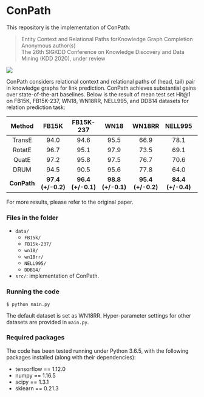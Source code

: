 # ConPath

This repository is the implementation of ConPath:
> Entity Context and Relational Paths forKnowledge Graph Completion  
Anonymous author(s)  
The 26th SIGKDD Conference on Knowledge Discovery and Data Mining (KDD 2020), under review

![](https://github.com/hwwang55/ConPath/blob/master/model.png)

ConPath considers relational context and relational paths of (head, tail) pair in knowledge graphs for link prediction.
ConPath achieves substantial gains over state-of-the-art baselines.
Below is the result of mean test set Hit@1 on FB15K, FB15K-237, WN18, WN18RR, NELL995, and DDB14 datasets for relation prediction task:

| Method      | FB15K | FB15K-237 | WN18  | WN18RR | NELL995 | DDB14 |
| :---------: | :---: | :------:  | :---: | :----: | :----:  | :---: |
| TransE      | 94.0  | 94.6      | 95.5  | 66.9   | 78.1    | 94.8  |
| RotatE      | 96.7  | 95.1      | 97.9  | 73.5   | 69.1    | 93.4  |
| QuatE       | 97.2  | 95.8      | 97.5  | 76.7   | 70.6    | 92.2  |
| DRUM        | 94.5  | 90.5      | 95.6  | 77.8   | 64.0    | 93.0  |
| __ConPath__ | __97.4 (+/-0.2)__ | __96.4 (+/-0.1)__ | __98.8 (+/-0.1)__ | __95.4 (+/-0.2)__ | __84.4 (+/-0.4)__ | __96.6 (+/-0.1)__ |

For more results, please refer to the original paper.

### Files in the folder

- `data/`
  - `FB15k/`
  - `FB15k-237/`
  - `wn18/`
  - `wn18rr/`
  - `NELL995/`
  - `DDB14/`
- `src/`: implementation of ConPath.




### Running the code

```
$ python main.py
```
The default dataset is set as WN18RR.
Hyper-parameter settings for other datasets are provided in  `main.py`.


### Required packages

The code has been tested running under Python 3.6.5, with the following packages installed (along with their dependencies):

- tensorflow == 1.12.0
- numpy == 1.16.5
- scipy == 1.3.1
- sklearn == 0.21.3
